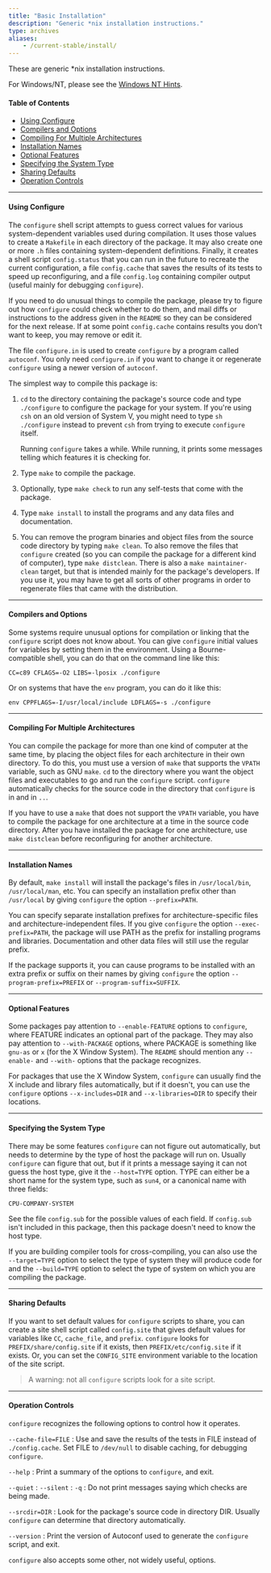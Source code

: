 ```yaml
---
title: "Basic Installation"
description: "Generic *nix installation instructions."
type: archives
aliases:
    - /current-stable/install/
---
```


These are generic *nix installation instructions.

For Windows/NT, please see the [Windows NT Hints](/documentation/hints/winnt/).

#### Table of Contents

* [Using Configure](#using-configure)
* [Compilers and Options](#compilers-and-options)
* [Compiling For Multiple Architectures](#compiling-for-multiple-architectures)
* [Installation Names](#installation-names)
* [Optional Features](#optional-features)
* [Specifying the System Type](#specifying-the-system-type)
* [Sharing Defaults](#sharing-defaults)
* [Operation Controls](#operation-controls)

---

#### Using Configure

The `configure` shell script attempts to guess correct values for various system-dependent variables used during compilation.  It uses those values to create a `Makefile` in each directory of the package. It may also create one or more `.h` files containing system-dependent definitions.  Finally, it creates a shell script `config.status` that you can run in the future to recreate the current configuration, a file `config.cache` that saves the results of its tests to speed up reconfiguring, and a file `config.log` containing compiler output (useful mainly for debugging `configure`).

If you need to do unusual things to compile the package, please try to figure out how `configure` could check whether to do them, and mail diffs or instructions to the address given in the `README` so they can be considered for the next release.  If at some point `config.cache` contains results you don't want to keep, you may remove or edit it.

The file `configure.in` is used to create `configure` by a program called `autoconf`.  You only need `configure.in` if you want to change it or regenerate `configure` using a newer version of `autoconf`.

The simplest way to compile this package is:

1. `cd` to the directory containing the package's source code and type `./configure` to configure the package for your system.  If you're using `csh` on an old version of System V, you might need to type `sh ./configure` instead to prevent `csh` from trying to execute `configure` itself.

    Running `configure` takes a while.  While running, it prints some messages telling which features it is checking for.

1. Type `make` to compile the package.

1. Optionally, type `make check` to run any self-tests that come with the package.

1. Type `make install` to install the programs and any data files and documentation.

1. You can remove the program binaries and object files from the source code directory by typing `make clean`.  To also remove the files that `configure` created (so you can compile the package for a different kind of computer), type `make distclean`.  There is also a `make maintainer-clean` target, but that is intended mainly for the package's developers.  If you use it, you may have to get all sorts of other programs in order to regenerate files that came with the distribution.

---

#### Compilers and Options

Some systems require unusual options for compilation or linking that the `configure` script does not know about.  You can give `configure` initial values for variables by setting them in the environment.  Using a Bourne-compatible shell, you can do that on the command line like
this:
     
`CC=c89 CFLAGS=-O2 LIBS=-lposix ./configure`

Or on systems that have the `env` program, you can do it like this:
     
`env CPPFLAGS=-I/usr/local/include LDFLAGS=-s ./configure`

---

#### Compiling For Multiple Architectures

You can compile the package for more than one kind of computer at the same time, by placing the object files for each architecture in their own directory.  To do this, you must use a version of `make` that supports the `VPATH` variable, such as GNU `make`.  `cd` to the directory where you want the object files and executables to go and run the `configure` script.  `configure` automatically checks for the source code in the directory that `configure` is in and in `..`.

If you have to use a `make` that does not support the `VPATH` variable, you have to compile the package for one architecture at a time in the source code directory.  After you have installed the package for one architecture, use `make distclean` before reconfiguring for another architecture.

---

#### Installation Names

By default, `make install` will install the package's files in `/usr/local/bin`, `/usr/local/man`, etc.  You can specify an installation prefix other than `/usr/local` by giving `configure` the option `--prefix=PATH`.

You can specify separate installation prefixes for architecture-specific files and architecture-independent files.  If you give `configure` the option `--exec-prefix=PATH`, the package will use PATH as the prefix for installing programs and libraries. Documentation and other data files will still use the regular prefix.

If the package supports it, you can cause programs to be installed with an extra prefix or suffix on their names by giving `configure` the option `--program-prefix=PREFIX` or `--program-suffix=SUFFIX`.

---

#### Optional Features

Some packages pay attention to `--enable-FEATURE` options to `configure`, where FEATURE indicates an optional part of the package. They may also pay attention to `--with-PACKAGE` options, where PACKAGE is something like `gnu-as` or `x` (for the X Window System).  The `README` should mention any `--enable-` and `--with-` options that the package recognizes.

For packages that use the X Window System, `configure` can usually find the X include and library files automatically, but if it doesn't, you can use the `configure` options `--x-includes=DIR` and
`--x-libraries=DIR` to specify their locations.

---

#### Specifying the System Type

There may be some features `configure` can not figure out automatically, but needs to determine by the type of host the package will run on.  Usually `configure` can figure that out, but if it prints a message saying it can not guess the host type, give it the `--host=TYPE` option.  TYPE can either be a short name for the system type, such as `sun4`, or a canonical name with three fields:

`CPU-COMPANY-SYSTEM`

See the file `config.sub` for the possible values of each field.  If `config.sub` isn't included in this package, then this package doesn't need to know the host type.

If you are building compiler tools for cross-compiling, you can also use the `--target=TYPE` option to select the type of system they will produce code for and the `--build=TYPE` option to select the type of system on which you are compiling the package.

---

#### Sharing Defaults

If you want to set default values for `configure` scripts to share, you can create a site shell script called `config.site` that gives default values for variables like `CC`, `cache_file`, and `prefix`. `configure` looks for `PREFIX/share/config.site` if it exists, then `PREFIX/etc/config.site` if it exists.  Or, you can set the `CONFIG_SITE` environment variable to the location of the site script.

> A warning: not all `configure` scripts look for a site script.

---

#### Operation Controls

`configure` recognizes the following options to control how it operates.

`--cache-file=FILE`
: Use and save the results of the tests in FILE instead of `./config.cache`.  Set FILE to `/dev/null` to disable caching, for debugging `configure`.

`--help`
: Print a summary of the options to `configure`, and exit.

`--quiet`
: `--silent`
: `-q`
: Do not print messages saying which checks are being made.

`--srcdir=DIR`
: Look for the package's source code in directory DIR.  Usually `configure` can determine that directory automatically.

`--version`
: Print the version of Autoconf used to generate the `configure` script, and exit.

`configure` also accepts some other, not widely useful, options.
